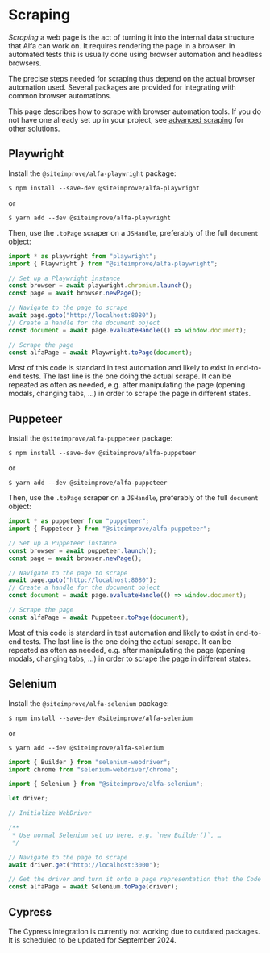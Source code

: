 # Scraping

_Scraping_ a web page is the act of turning it into the internal data structure that Alfa can work on. It requires rendering the page in a browser. In automated tests this is usually done using browser automation and headless browsers.

The precise steps needed for scraping thus depend on the actual browser automation used. Several packages are provided for integrating with common browser automations.

This page describes how to scrape with browser automation tools. If you do not have one already set up in your project, see [advanced scraping](./advanced.md) for other solutions.

## Playwright

Install the `@siteimprove/alfa-playwright` package:

```shell
$ npm install --save-dev @siteimprove/alfa-playwright
```

or

```shell
$ yarn add --dev @siteimprove/alfa-playwright
```

Then, use the `.toPage` scraper on a `JSHandle`, preferably of the full `document` object:

```typescript
import * as playwright from "playwright";
import { Playwright } from "@siteimprove/alfa-playwright";

// Set up a Playwright instance
const browser = await playwright.chromium.launch();
const page = await browser.newPage();

// Navigate to the page to scrape
await page.goto("http://localhost:8080");
// Create a handle for the document object
const document = await page.evaluateHandle(() => window.document);

// Scrape the page
const alfaPage = await Playwright.toPage(document);
```

Most of this code is standard in test automation and likely to exist in end-to-end tests. The last line is the one doing the actual scrape. It can be repeated as often as needed, e.g. after manipulating the page (opening modals, changing tabs, …) in order to scrape the page in different states.

## Puppeteer

Install the `@siteimprove/alfa-puppeteer` package:

```shell
$ npm install --save-dev @siteimprove/alfa-puppeteer
```

or

```shell
$ yarn add --dev @siteimprove/alfa-puppeteer
```

Then, use the `.toPage` scraper on a `JSHandle`, preferably of the full `document` object:

```typescript
import * as puppeteer from "puppeteer";
import { Puppeteer } from "@siteimprove/alfa-puppeteer";

// Set up a Puppeteer instance
const browser = await puppeteer.launch();
const page = await browser.newPage();

// Navigate to the page to scrape
await page.goto("http://localhost:8080");
// Create a handle for the document object
const document = await page.evaluateHandle(() => window.document);

// Scrape the page
const alfaPage = await Puppeteer.toPage(document);
```

Most of this code is standard in test automation and likely to exist in end-to-end tests. The last line is the one doing the actual scrape. It can be repeated as often as needed, e.g. after manipulating the page (opening modals, changing tabs, …) in order to scrape the page in different states.

## Selenium

Install the `@siteimprove/alfa-selenium` package:

```shell
$ npm install --save-dev @siteimprove/alfa-selenium
```

or

```shell
$ yarn add --dev @siteimprove/alfa-selenium
```

```typescript
import { Builder } from "selenium-webdriver";
import chrome from "selenium-webdriver/chrome";

import { Selenium } from "@siteimprove/alfa-selenium";

let driver;

// Initialize WebDriver

/**
 * Use normal Selenium set up here, e.g. `new Builder()`, …
 */

// Navigate to the page to scrape
await driver.get("http://localhost:3000");

// Get the driver and turn it onto a page representation that the Code Checker can work with
const alfaPage = await Selenium.toPage(driver);
```

## Cypress

The Cypress integration is currently not working due to outdated packages. It is scheduled to be updated for September 2024.
